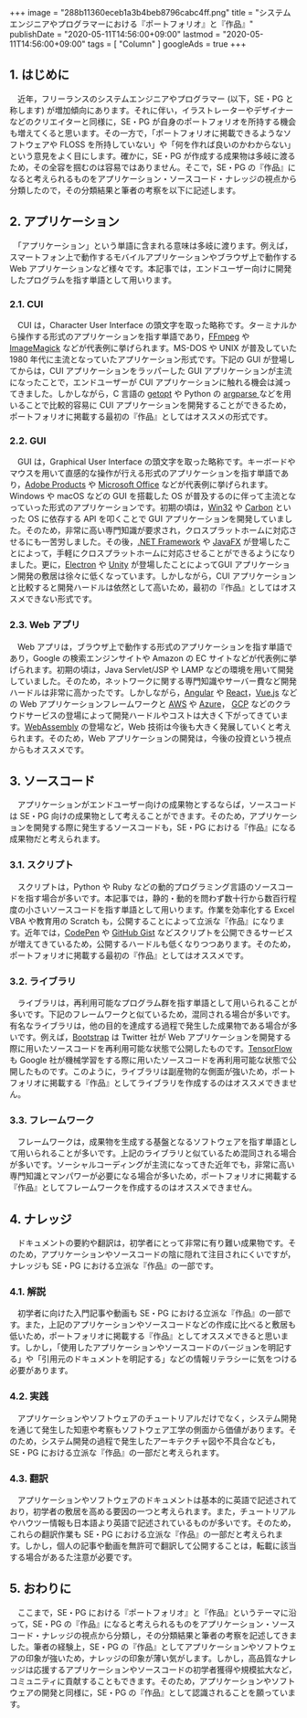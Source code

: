 +++
image = "288b11360eceb1a3b4beb8796cabc4ff.png"
title = "システムエンジニアやプログラマーにおける『ポートフォリオ』と『作品』"
publishDate = "2020-05-11T14:56:00+09:00"
lastmod = "2020-05-11T14:56:00+09:00"
tags = [ "Column" ]
googleAds = true
+++

## 1. はじめに

　近年，フリーランスのシステムエンジニアやプログラマー (以下，SE・PG と称します) が増加傾向にあります。それに伴い，イラストレーターやデザイナーなどのクリエイターと同様に，SE・PG が自身のポートフォリオを所持する機会も増えてくると思います。その一方で，「ポートフォリオに掲載できるようなソフトウェアや FLOSS を所持していない」や「何を作れば良いのかわからない」という意見をよく目にします。確かに，SE・PG が作成する成果物は多岐に渡るため，その全容を掴むのは容易ではありません。そこで，SE・PG の『作品』になると考えられるものをアプリケーション・ソースコード・ナレッジの視点から分類したので，その分類結果と筆者の考察を以下に記述します。

## 2. アプリケーション

　「アプリケーション」という単語に含まれる意味は多岐に渡ります。例えば，スマートフォン上で動作するモバイルアプリケーションやブラウザ上で動作する Web アプリケーションなど様々です。本記事では，エンドユーザー向けに開発したプログラムを指す単語として用いります。

### 2.1. CUI

　CUI は，Character User Interface の頭文字を取った略称です。ターミナルから操作する形式のアプリケーションを指す単語であり，[FFmpeg](https://www.ffmpeg.org/) や [ImageMagick](https://www.imagemagick.org/) などが代表例に挙げられます。MS-DOS や UNIX が普及していた 1980 年代に主流となっていたアプリケーション形式です。下記の GUI が登場してからは，CUI アプリケーションをラッパーした GUI アプリケーションが主流になったことで，エンドユーザーが CUI アプリケーションに触れる機会は減ってきました。しかしながら，C 言語の [getopt](https://linuxjm.osdn.jp/html/LDP_man-pages/man3/getopt.3.html) や Python の [argparse ](https://docs.python.org/ja/3/library/argparse.html) などを用いることで比較的容易に CUI アプリケーションを開発することができるため，ポートフォリオに掲載する最初の『作品』としてはオススメの形式です。

### 2.2. GUI

　GUI は，Graphical User Interface の頭文字を取った略称です。キーボードやマウスを用いて直感的な操作が行える形式のアプリケーションを指す単語であり，[Adobe Products](https://www.adobe.com/jp/) や [Microsoft Office](https://www.office.com/) などが代表例に挙げられます。Windows や macOS などの GUI を搭載した OS が普及するのに伴って主流となっていった形式のアプリケーションです。初期の頃は，[Win32](https://docs.microsoft.com/en-us/windows/win32/apiindex/windows-api-list) や [Carbon](https://developer.apple.com/library/archive/releasenotes/General/CarbonCoreDeprecations/index.html#//apple_ref/doc/uid/TP40012224) といった OS に依存する API を叩くことで GUI アプリケーションを開発していました。そのため，非常に高い専門知識が要求され，クロスプラットホームに対応させるにも一苦労しました。その後，[.NET Framework](https://docs.microsoft.com/ja-jp/dotnet/framework/) や [JavaFX](https://openjfx.io/) が登場したことによって，手軽にクロスプラットホームに対応させることができるようになりました。更に，[Electron](https://www.electronjs.org/) や [Unity](https://unity.com/ja) が登場したことによってGUI アプリケーション開発の敷居は徐々に低くなっています。しかしながら，CUI アプリケーションと比較すると開発ハードルは依然として高いため，最初の『作品』としてはオススメできない形式です。

### 2.3. Web アプリ

　Web アプリは，ブラウザ上で動作する形式のアプリケーションを指す単語であり，Google の検索エンジンサイトや Amazon の EC サイトなどが代表例に挙げられます。初期の頃は，Java Servlet/JSP や LAMP などの環境を用いて開発していました。そのため，ネットワークに関する専門知識やサーバー費など開発ハードルは非常に高かったです。しかしながら，[Angular](https://angular.jp/) や [React](https://ja.reactjs.org/)，[Vue.js](https://jp.vuejs.org/index.html) などの Web アプリケーションフレームワークと [AWS](https://aws.amazon.com/jp/) や [Azure](https://azure.microsoft.com/ja-jp/)，
[GCP](https://console.cloud.google.com/?hl=ja) などのクラウドサービスの登場によって開発ハードルやコストは大きく下がってきています。[WebAssembly](https://developer.mozilla.org/ja/docs/WebAssembly) の登場など，Web 技術は今後も大きく発展していくと考えられます。そのため，Web アプリケーションの開発は，今後の投資という視点からもオススメです。

## 3. ソースコード

　アプリケーションがエンドユーザー向けの成果物とするならば，ソースコードは SE・PG 向けの成果物として考えることができます。そのため，アプリケーションを開発する際に発生するソースコードも，SE・PG における『作品』になる成果物だと考えられます。

### 3.1. スクリプト

　スクリプトは，Python や Ruby などの動的プログラミング言語のソースコードを指す場合が多いです。本記事では，静的・動的を問わず数十行から数百行程度の小さいソースコードを指す単語として用いります。作業を効率化する Excel VBA や教育用の Scratch も，公開することによって立派な『作品』になります。近年では，[CodePen](https://codepen.io/) や [GitHub Gist](https://gist.github.com/) などスクリプトを公開できるサービスが増えてきているため，公開するハードルも低くなりつつあります。そのため，ポートフォリオに掲載する最初の『作品』としてはオススメです。

### 3.2. ライブラリ

　ライブラリは，再利用可能なプログラム群を指す単語として用いられることが多いです。下記のフレームワークと似ているため，混同される場合が多いです。有名なライブラリは，他の目的を達成する過程で発生した成果物である場合が多いです。例えば，[Bootstrap](https://getbootstrap.com/) は Twitter 社が Web アプリケーションを開発する際に用いたソースコードを再利用可能な状態で公開したものです。[TensorFlow](https://www.tensorflow.org/?hl=ja) も Google 社が機械学習をする際に用いたソースコードを再利用可能な状態で公開したものです。このように，ライブラリは副産物的な側面が強いため，ポートフォリオに掲載する『作品』としてライブラリを作成するのはオススメできません。

### 3.3. フレームワーク

　フレームワークは，成果物を生成する基盤となるソフトウェアを指す単語として用いられることが多いです。上記のライブラリと似ているため混同される場合が多いです。ソーシャルコーディングが主流になってきた近年でも，非常に高い専門知識とマンパワーが必要になる場合が多いため，ポートフォリオに掲載する『作品』としてフレームワークを作成するのはオススメできません。

## 4. ナレッジ

　ドキュメントの要約や翻訳は，初学者にとって非常に有り難い成果物です。そのため，アプリケーションやソースコードの陰に隠れて注目されにくいですが，ナレッジも SE・PG における立派な『作品』の一部です。

### 4.1. 解説

　初学者に向けた入門記事や動画も SE・PG における立派な『作品』の一部です。また，上記のアプリケーションやソースコードなどの作成に比べると敷居も低いため，ポートフォリオに掲載する『作品』としてオススメできると思います。しかし，「使用したアプリケーションやソースコードのバージョンを明記する」や「引用元のドキュメントを明記する」などの情報リテラシーに気をつける必要があります。

### 4.2. 実践

　アプリケーションやソフトウェアのチュートリアルだけでなく，システム開発を通じて発生した知恵や考察もソフトウェア工学の側面から価値があります。そのため，システム開発の過程で発生したアーキテクチャ図や不具合なども， SE・PG における立派な『作品』の一部だと考えられます。

### 4.3. 翻訳

　アプリケーションやソフトウェアのドキュメントは基本的に英語で記述されており，初学者の敷居を高める要因の一つと考えられます。また，チュートリアルやハウツー情報も日本語より英語で記述されているものが多いです。そのため，これらの翻訳作業も SE・PG における立派な『作品』の一部だと考えられます。しかし，個人の記事や動画を無許可で翻訳して公開することは，転載に該当する場合があるた注意が必要です。

## 5. おわりに

　ここまで，SE・PG における『ポートフォリオ』と『作品』というテーマに沿って，SE・PG の『作品』になると考えられるものをアプリケーション・ソースコード・ナレッジの視点から分類し，その分類結果と筆者の考察を記述してきました。筆者の経験上，SE・PG の『作品』としてアプリケーションやソフトウェアの印象が強いため，ナレッジの印象が薄い気がします。しかし，高品質なナレッジは応援するアプリケーションやソースコードの初学者獲得や規模拡大など，コミュニティに貢献することもできます。そのため，アプリケーションやソフトウェアの開発と同様に，SE・PG の『作品』として認識されることを願っています。